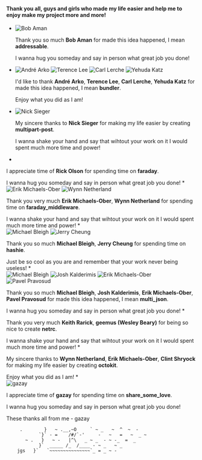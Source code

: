 #### Thank you all, guys and girls who made my life easier and help me to enjoy make my project more and more!

*  
    ![Bob Aman](https://secure.gravatar.com/avatar/56ee28134dd0776825445e3551979b14?d=https://a248.e.akamai.net/assets.github.com%2Fimages%2Fgravatars%2Fgravatar-user-420.png)
   

   Thank you so much **Bob Aman**
   for made this idea happened, I mean **addressable**.

   I wanna hug you someday and say in person what great job you done!
*  
    ![André Arko](https://secure.gravatar.com/avatar/4c3ed917e59156a36212d48155831482?d=https://a248.e.akamai.net/assets.github.com%2Fimages%2Fgravatars%2Fgravatar-user-420.png) ![Terence Lee](https://secure.gravatar.com/avatar/efb7c66871043330ce1310a9bdd0aaf6?d=https://a248.e.akamai.net/assets.github.com%2Fimages%2Fgravatars%2Fgravatar-user-420.png) ![Carl Lerche](https://secure.gravatar.com/avatar/da5274b27cc6c0f505495bf5d504575d?d=https://a248.e.akamai.net/assets.github.com%2Fimages%2Fgravatars%2Fgravatar-user-420.png) ![Yehuda Katz](https://secure.gravatar.com/avatar/428167a3ec72235ba971162924492609?d=https://a248.e.akamai.net/assets.github.com%2Fimages%2Fgravatars%2Fgravatar-user-420.png)
   

   I'd like to thank **André Arko**, **Terence Lee**, **Carl Lerche**, **Yehuda Katz**
   for made this idea happened, I mean **bundler**.

   Enjoy what you did as I am!
*  
    ![Nick Sieger](https://secure.gravatar.com/avatar/526d60de6472502bb570a9df2842b33b?d=https://a248.e.akamai.net/assets.github.com%2Fimages%2Fgravatars%2Fgravatar-user-420.png)
   

   My sincere thanks to **Nick Sieger**
   for making my life easier by creating **multipart-post**.

   I wanna shake your hand and say that wihtout your work on it I would spent much more time and power!
*  

   I appreciate time of **Rick Olson**
   for spending time on **faraday**.

   I wanna hug you someday and say in person what great job you done!
*  
    ![Erik Michaels-Ober](https://secure.gravatar.com/avatar/1f74b13f1e5c6c69cb5d7fbaabb1e2cb?d=https://a248.e.akamai.net/assets.github.com%2Fimages%2Fgravatars%2Fgravatar-user-420.png) ![Wynn Netherland](https://secure.gravatar.com/avatar/7e19cd5486b5d6dc1ef90e671ba52ae0?d=https://a248.e.akamai.net/assets.github.com%2Fimages%2Fgravatars%2Fgravatar-user-420.png)
   

   Thank you very much **Erik Michaels-Ober**, **Wynn Netherland**
   for spending time on **faraday_middleware**.

   I wanna shake your hand and say that wihtout your work on it I would spent much more time and power!
*  
    ![Michael Bleigh](https://secure.gravatar.com/avatar/69dc78b59ef008c58e6e842f9f3e0624?d=https://a248.e.akamai.net/assets.github.com%2Fimages%2Fgravatars%2Fgravatar-user-420.png) ![Jerry Cheung](https://secure.gravatar.com/avatar/acd4b5803e806bf0ed70299f15cd6d18?d=https://a248.e.akamai.net/assets.github.com%2Fimages%2Fgravatars%2Fgravatar-user-420.png)
   

   Thank you so much **Michael Bleigh**, **Jerry Cheung**
   for spending time on **hashie**.

   Just be so cool as you are and remember that your work never being useless!
*  
    ![Michael Bleigh](https://secure.gravatar.com/avatar/69dc78b59ef008c58e6e842f9f3e0624?d=https://a248.e.akamai.net/assets.github.com%2Fimages%2Fgravatars%2Fgravatar-user-420.png) ![Josh Kalderimis](https://secure.gravatar.com/avatar/21b21efe14359ec323f9a70464b91e39?d=https://a248.e.akamai.net/assets.github.com%2Fimages%2Fgravatars%2Fgravatar-user-420.png) ![Erik Michaels-Ober](https://secure.gravatar.com/avatar/1f74b13f1e5c6c69cb5d7fbaabb1e2cb?d=https://a248.e.akamai.net/assets.github.com%2Fimages%2Fgravatars%2Fgravatar-user-420.png) ![Pavel Pravosud](https://secure.gravatar.com/avatar/df08a0889bad0229c372f702976a3da6?d=https://a248.e.akamai.net/assets.github.com%2Fimages%2Fgravatars%2Fgravatar-user-420.png)
   

   Thank you so much **Michael Bleigh**, **Josh Kalderimis**, **Erik Michaels-Ober**, **Pavel Pravosud**
   for made this idea happened, I mean **multi_json**.

   I wanna hug you someday and say in person what great job you done!
*  

   Thank you very much **Keith Rarick**, **geemus (Wesley Beary)**
   for being so nice to create **netrc**.

   I wanna shake your hand and say that wihtout your work on it I would spent much more time and power!
*  

   My sincere thanks to **Wynn Netherland**, **Erik Michaels-Ober**, **Clint Shryock**
   for making my life easier by creating **octokit**.

   Enjoy what you did as I am!
*  
    ![gazay](https://secure.gravatar.com/avatar/d52cc558a29696bb722492259f3f52de?d=https://a248.e.akamai.net/assets.github.com%2Fimages%2Fgravatars%2Fgravatar-user-420.png)
   

   I appreciate time of **gazay**
   for spending time on **share_some_love**.

   I wanna hug you someday and say in person what great job you done!
   
   
These thanks all from me - gazay

         .        }   ~ .__,~O     ` ~ _   ~  ^  ~  -   
                `}` - =    /#/`-'     -   ~   =   ~  _ ~
           ~ .   }   ~ -   |^\   _ ~ _  - ~ -_  =  _  
                }`  _____ /_  /____ - ~ _   ~ _ 
        jgs   }`   `~~~~~~~~~~~~~~~`_ = _ ~ -


